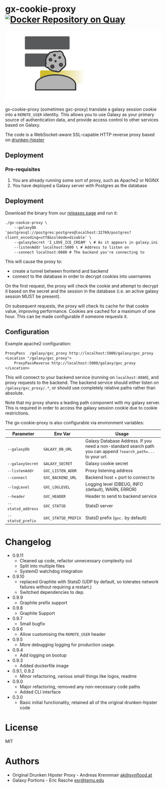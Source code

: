 # gx-cookie-proxy [![Docker Repository on Quay](https://quay.io/repository/erasche/gx-cookie-proxy/status "Docker Repository on Quay")](https://quay.io/repository/erasche/gx-cookie-proxy)

![](./img/logo.png)

gx-cookie-proxy (sometimes gxc-proxy) translate a galaxy session cookie into a
`REMOTE_USER` identity. This allows you to use Galaxy as your primary source of
authentication data, and provide access control to other services based on
Galaxy.

The code is a WebSocket-aware SSL-capable HTTP reverse proxy based on
[drunken-hipster](https://github.com/joinmytalk/drunken-hipster)

## Deployment

### Pre-requisites

1. You are already running some sort of proxy, such as Apache2 or NGINX
2. You have deployed a Galaxy server with Postgres as the database

## Deployment

Download the binary from our [releases page](https://github.com/erasche/gx-cookie-proxy/releases) and run it:

```console
./gx-cookie-proxy \
	--galaxyDb 'postgresql://postgres:postgres@localhost:32769/postgres?client_encoding=utf8&sslmode=disable' \
	--galaxySecret 'I_LOVE_ICE_CREAM' \ # As it appears in galaxy.ini
	--listenAddr localhost:5000 \ # Address to listen on
	--connect localhost:8080 # The backend you're connecting to
```

This will cause the proxy to:

- create a tunnel between frontend and backend
- connect to the database in order to decrypt cookies into usernames

On the first request, the proxy will check the cookie and attempt to decrypt it
based on the secret and the session in the database (i.e. an active galaxy
session MUST be present).

On subsequent requests, the proxy will check its cache for that cookie value,
improving performance. Cookies are cached for a maximum of one hour. This can
be made configurable if someone requests it.

## Configuration

Example apache2 configuration:

```apache2
ProxyPass  /galaxy/gxc_proxy http://localhost:5000/galaxy/gxc_proxy
<Location "/galaxy/gxc_proxy">
	ProxyPassReverse http://localhost:5000/galaxy/gxc_proxy
</Location>
```

This will connect to your backend service (running on `localhost:8080`), and
proxy requests to the backend. The backend service should either listen on
`/galaxy/gxc_proxy/.*`, or should use completely relative paths rather than
absolute.

Note that my proxy shares a leading path component with my galaxy
server. This is required in order to access the galaxy session cookie
due to cookie restrictions.

The gx-cookie-proxy is also configurable via environment variables:

Parameter            | Env Var               | Usage
-------------------- | -------------------   | -----------
`--galaxyDb`         | `GALAXY_DB_URL`       | Galaxy Database Address. If you need a non-standard search path you can append `?search_path=...` to your url.
`--galaxySecret`     | `GALAXY_SECRET`       | Galaxy cookie secret
`--listenAddr`       | `GXC_LISTEN_ADDR`     | Proxy listening address
`--connect`          | `GXC_BACKEND_URL`     | Backend host + port to connect to
`--logLevel`         | `GXC_LOGLEVEL`        | Logging level (DBEUG, INFO (default), WARN, ERROR)
`--header`           | `GXC_HEADER`          | Header to send to backend service
`--statsd_address`   | `GXC_STATSD`          | StatsD server
`--statsd_prefix`    | `GXC_STATSD_PREFIX`   | StatsD prefix (`gxc.` by default)

# Changelog

- 0.9.11
	- Cleaned up code, refactor unnecessary complexity out
	- Split into multiple files
	- SystemD watchdog integration
- 0.9.10
	- replaced Graphite with StatsD (UDP by default, so tolerates network failures without requiring a restart.)
	- Switched dependencies to dep.
- 0.9.9
	- Graphite prefix support
- 0.9.8
	- Graphite Support
- 0.9.7
	- Small bugfix
- 0.9.6
	- Allow customising the `REMOTE_USER` header
- 0.9.5
	- More debugging logging for production usage.
- 0.9.4
	- Add logging on bootup
- 0.9.3
	- Added dockerfile image
- 0.9.1, 0.9.2
	- Minor refactoring, various small things like logos, readme
- 0.9.0
	- Major refactoring, removed any non-necessary code paths
	- Added CLI interface
- 0.3.0
	- Basic initial functionality, retained all of the original drunken-hipster code

# License

MIT

# Authors

- Original Drunken Hipster Proxy - Andreas Krennmair <ak@synflood.at>
- Galaxy Portions - Eric Rasche <esr@tamu.edu>

